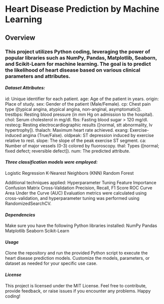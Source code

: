 # Heart Disease Prediction by Machine Learning

## Overview
### This project utilizes Python coding, leveraging the power of popular libraries such as NumPy, Pandas, Matplotlib, Seaborn, and Scikit-Learn for machine learning. The goal is to predict the likelihood of heart disease based on various clinical parameters and attributes.




#### *Dataset Attributes:*
id: Unique identifier for each patient.
age: Age of the patient in years.
origin: Place of study.
sex: Gender of the patient (Male/Female).
cp: Chest pain type ([typical angina, atypical angina, non-anginal, asymptomatic]).
trestbps: Resting blood pressure (in mm Hg on admission to the hospital).
chol: Serum cholesterol in mg/dl.
fbs: Fasting blood sugar > 120 mg/dl.
restecg: Resting electrocardiographic results ([normal, stt abnormality, lv hypertrophy]).
thalach: Maximum heart rate achieved.
exang: Exercise-induced angina (True/False).
oldpeak: ST depression induced by exercise relative to rest.
slope: The slope of the peak exercise ST segment.
ca: Number of major vessels (0-3) colored by fluoroscopy.
thal: Types ([normal; fixed defect; reversible defect]).
num: The predicted attribute.




#### *Three classification models were employed:*
Logistic Regression
K-Nearest Neighbors (KNN)
Random Forest

Additional techniques applied:
Hyperparameter Tuning
Feature Importance
Confusion Matrix
Cross-Validation
Precision, Recall, F1 Score
ROC Curve
Area Under the Curve (AUC)
Evaluation metrics were calculated using cross-validation, and hyperparameter tuning was performed using RandomizedSearchCV.



#### *Dependencies*
Make sure you have the following Python libraries installed:
NumPy
Pandas
Matplotlib
Seaborn
Scikit-Learn



#### *Usage*
Clone the repository and run the provided Python script to execute the heart disease prediction models. Customize the models, parameters, or dataset as needed for your specific use case.



#### *License*
This project is licensed under the MIT License.
Feel free to contribute, provide feedback, or raise issues if you encounter any problems. Happy coding!
